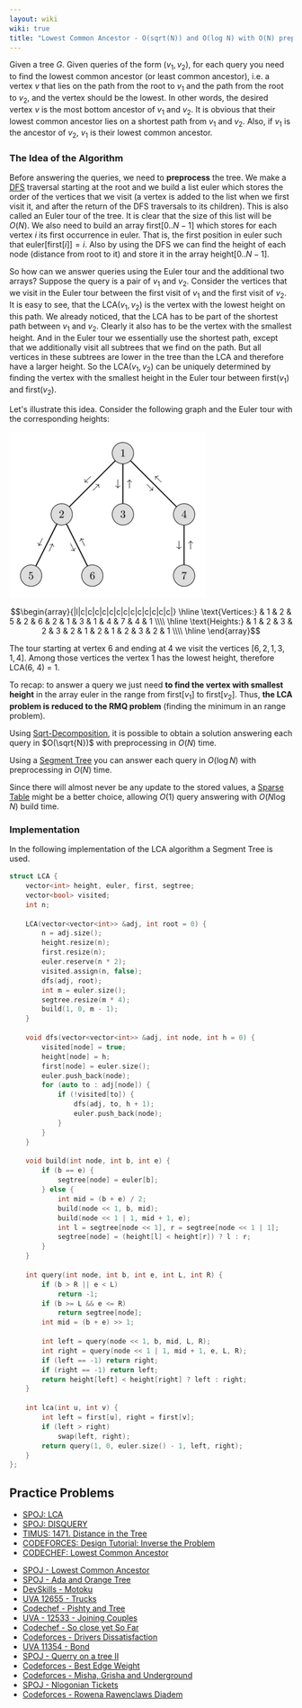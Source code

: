 ```yaml
---
layout: wiki
wiki: true
title: "Lowest Common Ancestor - O(sqrt(N)) and O(log N) with O(N) preprocessing"
---
```



Given a tree $G$. Given queries of the form $(v_1, v_2)$, for each query you need to find the lowest common ancestor (or least common ancestor), i.e. a vertex $v$ that lies on the path from the root to $v_1$ and the path from the root to $v_2$, and the vertex should be the lowest. In other words, the desired vertex $v$ is the most bottom ancestor of $v_1$ and $v_2$. It is obvious that their lowest common ancestor lies on a shortest path from $v_1$ and $v_2$. Also, if $v_1$ is the ancestor of $v_2$, $v_1$ is their lowest common ancestor.

### The Idea of the Algorithm

Before answering the queries, we need to **preprocess** the tree.
We make a [DFS](../graph/depth-first-search) traversal starting at the root and we build a list $\text{euler}$ which stores the order of the vertices that we visit (a vertex is added to the list when we first visit it, and after the return of the DFS traversals to its children).
This is also called an Euler tour of the tree.
It is clear that the size of this list will be $O(N)$.
We also need to build an array $\text{first}[0..N-1]$ which stores for each vertex $i$ its first occurrence in $\text{euler}$.
That is, the first position in $\text{euler}$ such that $\text{euler}[\text{first}[i]] = i$.
Also by using the DFS we can find the height of each node (distance from root to it) and store it in the array $\text{height}[0..N-1]$.

So how can we answer queries using the Euler tour and the additional two arrays?
Suppose the query is a pair of $v_1$ and $v_2$.
Consider the vertices that we visit in the Euler tour between the first visit of $v_1$ and the first visit of $v_2$.
It is easy to see, that the $\text{LCA}(v_1, v_2)$ is the vertex with the lowest height on this path.
We already noticed, that the LCA has to be part of the shortest path between $v_1$ and $v_2$.
Clearly it also has to be the vertex with the smallest height.
And in the Euler tour we essentially use the shortest path, except that we additionally visit all subtrees that we find on the path.
But all vertices in these subtrees are lower in the tree than the LCA and therefore have a larger height.
So the $\text{LCA}(v_1, v_2)$ can be uniquely determined by finding the vertex with the smallest height in the Euler tour between $\text{first}(v_1)$ and $\text{first}(v_2)$.

Let's illustrate this idea.
Consider the following graph and the Euler tour with the corresponding heights:


![LCA_Euler_Tour](/static/wiki/img/LCA_Euler.png)




$$\begin{array}{|l|c|c|c|c|c|c|c|c|c|c|c|c|c|}
\hline
\text{Vertices:}   & 1 & 2 & 5 & 2 & 6 & 2 & 1 & 3 & 1 & 4 & 7 & 4 & 1 \\\\ \hline
\text{Heights:} & 1 & 2 & 3 & 2 & 3 & 2 & 1 & 2 & 1 & 2 & 3 & 2 & 1 \\\\ \hline
\end{array}$$



The tour starting at vertex $6$ and ending at $4$ we visit the vertices $[6, 2, 1, 3, 1, 4]$.
Among those vertices the vertex $1$ has the lowest height, therefore $\text{LCA(6, 4) = 1}$.

To recap:
to answer a query we just need **to find the vertex with smallest height** in the array $\text{euler}$ in the range from $\text{first}[v_1]$ to $\text{first}[v_2]$.
Thus, **the LCA problem is reduced to the RMQ problem** (finding the minimum in an range problem).

Using [Sqrt-Decomposition](../data_structures/sqrt_decomposition), it is possible to obtain a solution answering each query in $O(\sqrt{N})$ with preprocessing in $O(N)$ time.

Using a [Segment Tree](../data_structures/segment_tree) you can answer each query in $O(\log N)$ with preprocessing in $O(N)$ time.

Since there will almost never be any update to the stored values, a [Sparse Table](../data_structures/sparse-table) might be a better choice, allowing $O(1)$ query answering with $O(N\log N)$ build time.

### Implementation

In the following implementation of the LCA algorithm a Segment Tree is used.

```cpp
struct LCA {
    vector<int> height, euler, first, segtree;
    vector<bool> visited;
    int n;

    LCA(vector<vector<int>> &adj, int root = 0) {
        n = adj.size();
        height.resize(n);
        first.resize(n);
        euler.reserve(n * 2);
        visited.assign(n, false);
        dfs(adj, root);
        int m = euler.size();
        segtree.resize(m * 4);
        build(1, 0, m - 1);
    }

    void dfs(vector<vector<int>> &adj, int node, int h = 0) {
        visited[node] = true;
        height[node] = h;
        first[node] = euler.size();
        euler.push_back(node);
        for (auto to : adj[node]) {
            if (!visited[to]) {
                dfs(adj, to, h + 1);
                euler.push_back(node);
            }
        }
    }

    void build(int node, int b, int e) {
        if (b == e) {
            segtree[node] = euler[b];
        } else {
            int mid = (b + e) / 2;
            build(node << 1, b, mid);
            build(node << 1 | 1, mid + 1, e);
            int l = segtree[node << 1], r = segtree[node << 1 | 1];
            segtree[node] = (height[l] < height[r]) ? l : r;
        }
    }

    int query(int node, int b, int e, int L, int R) {
        if (b > R || e < L)
            return -1;
        if (b >= L && e <= R)
            return segtree[node];
        int mid = (b + e) >> 1;

        int left = query(node << 1, b, mid, L, R);
        int right = query(node << 1 | 1, mid + 1, e, L, R);
        if (left == -1) return right;
        if (right == -1) return left;
        return height[left] < height[right] ? left : right;
    }

    int lca(int u, int v) {
        int left = first[u], right = first[v];
        if (left > right)
            swap(left, right);
        return query(1, 0, euler.size() - 1, left, right);
    }
};

```

## Practice Problems
 - [SPOJ: LCA](http://www.spoj.com/problems/LCA/)
 - [SPOJ: DISQUERY](http://www.spoj.com/problems/DISQUERY/)
 - [TIMUS: 1471. Distance in the Tree](http://acm.timus.ru/problem.aspx?space=1&num=1471)
 - [CODEFORCES: Design Tutorial: Inverse the Problem](http://codeforces.com/problemset/problem/472/D)
 - [CODECHEF: Lowest Common Ancestor](https://www.codechef.com/problems/TALCA)
 * [SPOJ - Lowest Common Ancestor](http://www.spoj.com/problems/LCASQ/)
 * [SPOJ - Ada and Orange Tree](http://www.spoj.com/problems/ADAORANG/)
 * [DevSkills - Motoku](https://devskill.com/CodingProblems/ViewProblem/141)
 * [UVA 12655 - Trucks](https://uva.onlinejudge.org/index.php?option=onlinejudge&page=show_problem&problem=4384)
 * [Codechef - Pishty and Tree](https://www.codechef.com/problems/PSHTTR)
 * [UVA - 12533 - Joining Couples](https://uva.onlinejudge.org/index.php?option=com_onlinejudge&Itemid=8&category=441&page=show_problem&problem=3978)
 * [Codechef - So close yet So Far](https://www.codechef.com/problems/CLOSEFAR)
 * [Codeforces - Drivers Dissatisfaction](http://codeforces.com/contest/733/problem/F)
 * [UVA 11354 - Bond](https://uva.onlinejudge.org/index.php?option=com_onlinejudge&Itemid=8&page=show_problem&problem=2339)
 * [SPOJ - Querry on a tree II](http://www.spoj.com/problems/QTREE2/)
 * [Codeforces - Best Edge Weight](http://codeforces.com/contest/828/problem/F)
 * [Codeforces - Misha, Grisha and Underground](http://codeforces.com/contest/832/problem/D)
 * [SPOJ - Nlogonian Tickets](http://www.spoj.com/problems/NTICKETS/)
 * [Codeforces - Rowena Rawenclaws Diadem](http://codeforces.com/contest/855/problem/D)

